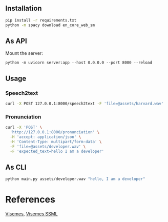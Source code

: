 
## Installation

```bash
pip install -r requirements.txt
python -m spacy download en_core_web_sm
```

## As API

Mount the server:

```
python -m uvicorn server:app --host 0.0.0.0 --port 8000 --reload
```

## Usage

### Speech2text

```bash
curl -X POST 127.0.0.1:8000/speech2text -F 'file=@assets/harvard.wav'
```

### Pronunciation

```bash
curl -X 'POST' \
  'http://127.0.0.1:8000/pronunciation' \
  -H 'accept: application/json' \
  -H 'Content-Type: multipart/form-data' \
  -F 'file=@assets/developer.wav' \
  -F 'expected_text=hello I am a developer'
```

## As CLI

```bash
python main.py assets/developer.wav "hello, I am a developer"
```

# References

[Visemes](https://learn.microsoft.com/fr-fr/azure/ai-services/speech-service/how-to-speech-synthesis-viseme?tabs=visemeid&pivots=programming-language-csharp), [Visemes SSML](https://learn.microsoft.com/fr-fr/azure/ai-services/speech-service/speech-ssml-phonetic-sets)